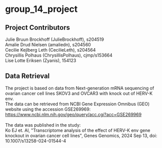 # group_14_project

## Project Contributors
Julie Bruun Brockhoff (JulieBrockhoff), s204519 \
Amalie Drud Nielsen (amaliedn), s204560 \
Cecilie Kejlberg Leth (CecilieLeth), s204564 \
Chrysillis Polhaus (ChrysillisPolhaus), cjmp/s153664 \
Lise Lotte Eriksen (Zyanis), 154123

## Data Retrieval
The project is based on data from Next-generation mRNA sequencing of ovarian cancer cell lines SKOV3 and OVCAR3 with knock out of HERV-K env. \
The data can be retrieved from NCBI Gene Expression Omnibus (GEO) website using the accession GSE269969: https://www.ncbi.nlm.nih.gov/geo/query/acc.cgi?acc=GSE269969 \
\
The data was published in the study: \
Ko EJ et. Al, "Transcriptome analysis of the effect of HERV-K env gene knockout in ovarian cancer cell lines", Genes Genomics, 2024 Sep 13, doi: 10.1007/s13258-024-01544-4 
